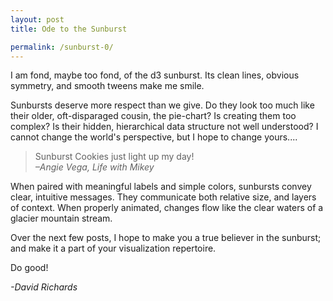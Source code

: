 ```yaml
---
layout: post
title: Ode to the Sunburst

permalink: /sunburst-0/
---
```


I am fond, maybe too fond, of the d3 sunburst. Its clean lines, obvious symmetry, and smooth tweens make me smile.

Sunbursts deserve more respect than we give. Do they look too much like their older, oft-disparaged cousin, the pie-chart? Is creating them too complex? Is their hidden, hierarchical data structure not well understood? I cannot change the world's perspective, but I hope to change yours....

<blockquote>Sunburst Cookies just light up my day! <br>
<cite>–Angie Vega, Life with Mikey</cite></blockquote>

When paired with meaningful labels and simple colors, sunbursts convey clear, intuitive messages. They communicate both relative size, and layers of context. When properly animated, changes flow like the clear waters of a glacier mountain stream.
 
Over the next few posts, I hope to make you a true believer in the sunburst; and make it a part of your visualization repertoire. 

Do good!

<cite>-David Richards</cite>
